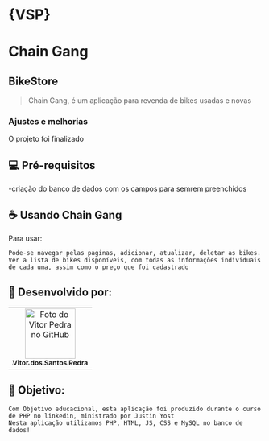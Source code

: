 # {VSP}
# Chain Gang
## BikeStore




> Chain Gang, é um aplicação para revenda de bikes usadas e novas

### Ajustes e melhorias

O projeto foi finalizado

## 💻 Pré-requisitos

 -criação do banco de dados com os campos para semrem preenchidos



## ☕ Usando  Chain Gang

Para usar:

```
Pode-se navegar pelas paginas, adicionar, atualizar, deletar as bikes.
Ver a lista de bikes disponíveis, com todas as informações individuais de cada uma, assim como o preço que foi cadastrado
```




## 🤝 Desenvolvido por:

<table>
  <tr>
    <td align="center">
      <a href="#">
        <img src="https://pt.gravatar.com/avatar/f0a681d3c89a0d7051ad5519d053b9e3" width="100px;" alt="Foto do Vitor Pedra no GitHub"/><br>
        <sub>
          <b>Vitor dos Santos Pedra</b>
        </sub>
      </a>
    </td>
  </tr>
</table>



## 🤝 Objetivo:

```
Com Objetivo educacional, esta aplicação foi produzido durante o curso de PHP no linkedin, ministrado por Justin Yost
Nesta aplicação utilizamos PHP, HTML, JS, CSS e MySQL no banco de dados!
```

